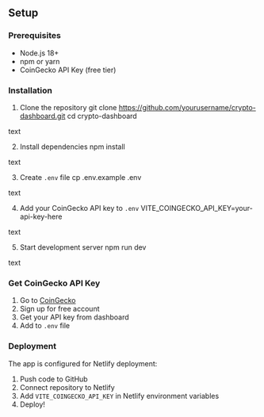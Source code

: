 ## Setup

### Prerequisites
- Node.js 18+ 
- npm or yarn
- CoinGecko API Key (free tier)

### Installation

1. Clone the repository
git clone https://github.com/yourusername/crypto-dashboard.git
cd crypto-dashboard

text

2. Install dependencies
npm install

text

3. Create `.env` file
cp .env.example .env

text

4. Add your CoinGecko API key to `.env`
VITE_COINGECKO_API_KEY=your-api-key-here

text

5. Start development server
npm run dev

text

### Get CoinGecko API Key

1. Go to [CoinGecko](https://www.coingecko.com/en/api)
2. Sign up for free account
3. Get your API key from dashboard
4. Add to `.env` file

### Deployment

The app is configured for Netlify deployment:

1. Push code to GitHub
2. Connect repository to Netlify
3. Add `VITE_COINGECKO_API_KEY` in Netlify environment variables
4. Deploy!